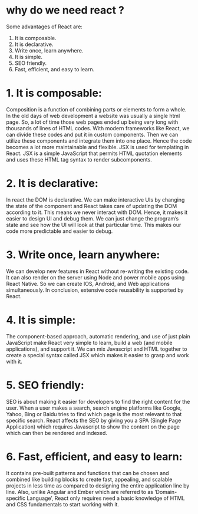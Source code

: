 # why do we need react ?

Some advantages of React are:

1. It is composable.
2. It is declarative.
3. Write once, learn anywhere.
4. It is simple.
5. SEO friendly.
6. Fast, efficient, and easy to learn.

# 1. It is composable:
 Composition is a function of combining parts or elements to form a whole. In the old days of web development a website was usually a single html page. So, a lot of time those web pages ended up being very long with thousands of lines of HTML codes. With modern frameworks like React, we can divide these codes and put it in custom components. Then we can utilize these components and integrate them into one place. Hence the code becomes a lot more maintainable and flexible. JSX is used for templating in React. JSX is a simple JavaScript that permits HTML quotation elements and uses these HTML tag syntax to render subcomponents.

# 2. It is declarative:
 In react the DOM is declarative. We can make interactive UIs by changing the state of the component and React takes care of updating the DOM according to it. This means we never interact with DOM. Hence, it makes it easier to design UI and debug them. We can just change the program’s state and see how the UI will look at that particular time. This makes our code more predictable and easier to debug.

# 3. Write once, learn anywhere: 
We can develop new features in React without re-writing the existing code. It can also render on the server using Node and power mobile apps using React Native. So we can create IOS, Android, and Web applications simultaneously. In conclusion, extensive code reusability is supported by React.

# 4. It is simple:
 The component-based approach, automatic rendering, and use of just plain JavaScript make React very simple to learn, build a web (and mobile applications), and support it. We can mix Javascript and HTML together to create a special syntax called JSX which makes it easier to grasp and work with it.

# 5. SEO friendly: 
SEO is about making it easier for developers to find the right content for the user. When a user makes a search, search engine platforms like Google, Yahoo, Bing or Baidu tries to find which page is the most relevant to that specific search. React affects the SEO by giving you a SPA (Single Page Application) which requires Javascript to show the content on the page which can then be rendered and indexed.

# 6. Fast, efficient, and easy to learn:
 It contains pre-built patterns and functions that can be chosen and combined like building blocks to create fast, appealing, and scalable projects in less time as compared to designing the entire application line by line. Also, unlike Angular and Ember which are referred to as ‘Domain-specific Language’, React only requires need a basic knowledge of HTML and CSS fundamentals to start working with it.
